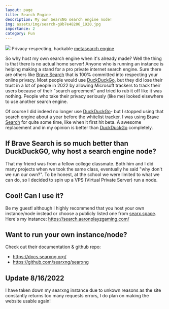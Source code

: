```yaml
---
layout: page
title: Search Engine
description: My own SearxNG search engine node!
img: assets/img/search-g9b7e48206_1920.jpg
importance: 2
category: Fun
---
```


![](https://raw.githubusercontent.com/searxng/searxng/master/src/brand/searxng.svg)       Privacy-respecting, hackable [metasearch engine](https://en.wikipedia.org/wiki/Metasearch_engine)

So why host my own search engine when it's already made? Well the thing is that there is no actual home server! Anyone who is running an instance is helping making a stand for a pro private internet search engine. Sure there are others like [Brave Search](https://search.brave.com/) that is  100% committed into respecting your online privacy. Most people would use [DuckDuckGo](https://duckduckgo.com/), but they did lose their trust in a lot of people in 2022 by allowing Microsoft trackers to track their users because of their "search agreement" and tried to rub it off like it was nothing. People who take their privacy seriously (like me) looked elsewhere to use another search engine.

Of course I did indeed no longer use [DuckDuckGo](https://duckduckgo.com/)- but I stopped using that search engine about a year before the whitelist tracker. I was using [Brave Search](https://search.brave.com/) for quite some time, like when it first hit beta. A awesome replacement and in my opinion is better than [DuckDuckGo](https://duckduckgo.com/) completely.

## If Brave Search is so much better than DuckDuckG0, why host a search engine node?
That my friend was from a fellow college classmate. Both him and I did many projects when we took the same class, eventually he said "why don't we run our own?". To be honest, at the school we were limited to what we can do, so I decided to spin up a VPS (Virtual Private Server) run a node.

## Cool! Can I use it?
Be my guest! although I highly recommend that you host your own instance/node instead or choose a publicly listed one from [searx.space](https://searx.space/).
Here's my instance: https://search.aaronplayzgaming.com/

## Want to run your own instance/node?
Check out their documentation & github repo:

 - https://docs.searxng.org/
 - https://github.com/searxng/searxng

## Update 8/16/2022
I have taken down my searxng instance due to unkown reasons as the site constantly returns too many requests errors, I do plan on making the website usable again!
